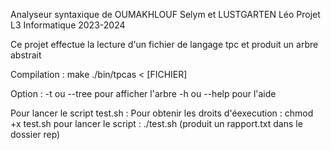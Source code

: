Analyseur syntaxique de OUMAKHLOUF Selym et LUSTGARTEN Léo
Projet L3 Informatique 
2023-2024

Ce projet effectue la lecture d'un fichier de langage tpc et produit un arbre abstrait

Compilation :
  make
  ./bin/tpcas < [FICHIER]

Option : -t ou --tree pour afficher l'arbre
         -h ou --help pour l'aide

Pour lancer le script test.sh :
      Pour obtenir les droits d'éexecution : chmod +x test.sh
      pour lancer le script : ./test.sh (produit un rapport.txt dans le dossier rep)
        
